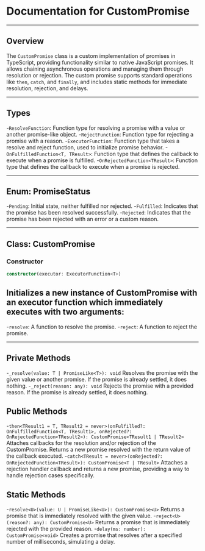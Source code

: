 # Documentation for CustomPromise
___
## Overview
The `CustomPromise` class is a custom implementation of promises in TypeScript, providing functionality similar to native JavaScript promises. It allows chaining asynchronous operations and managing them through resolution or rejection. The custom promise supports standard operations like `then`, `catch`, and `finally`, and includes static methods for immediate resolution, rejection, and delays.
___
## Types
-`ResolveFunction`: Function type for resolving a promise with a value or another promise-like object.
-`RejectFunction`: Function type for rejecting a promise with a reason.
-`ExecutorFunction`: Function type that takes a resolve and reject function, used to initialize promise behavior.
-`OnFulfilledFunction<T, TResult>`: Function type that defines the callback to execute when a promise is fulfilled.
-`OnRejectedFunction<TResult>`: Function type that defines the callback to execute when a promise is rejected.
___
## Enum: PromiseStatus
-`Pending`: Initial state, neither fulfilled nor rejected.
-`Fulfilled`: Indicates that the promise has been resolved successfully.
-`Rejected`: Indicates that the promise has been rejected with an error or a custom reason.
___
## Class: CustomPromise<T>
### Constructor
```ts
constructor(executor: ExecutorFunction<T>)
```
## Initializes a new instance of CustomPromise<T> with an executor function which immediately executes with two arguments:
-`resolve`: A function to resolve the promise.
-`reject`: A function to reject the promise.
___
## Private Methods
-`_resolve(value: T | PromiseLike<T>): void`
Resolves the promise with the given value or another promise. If the promise is already settled, it does nothing.
-`_reject(reason: any): void`
Rejects the promise with a provided reason. If the promise is already settled, it does nothing.
## Public Methods
-`then<TResult1 = T, TResult2 = never>(onFulfilled?: OnFulfilledFunction<T, TResult1>, onRejected?: OnRejectedFunction<TResult2>): CustomPromise<TResult1 | TResult2>`
Attaches callbacks for the resolution and/or rejection of the CustomPromise. Returns a new promise resolved with the return value of the callback executed.
-`catch<TResult = never>(onRejected?: OnRejectedFunction<TResult>): CustomPromise<T | TResult>`
Attaches a rejection handler callback and returns a new promise, providing a way to handle rejection cases specifically.
## Static Methods
-`resolve<U>(value: U | PromiseLike<U>): CustomPromise<U>`
Returns a promise that is immediately resolved with the given value.
-`reject<U>(reason?: any): CustomPromise<U>`
Returns a promise that is immediately rejected with the provided reason.
-`delay(ms: number): CustomPromise<void>`
Creates a promise that resolves after a specified number of milliseconds, simulating a delay.